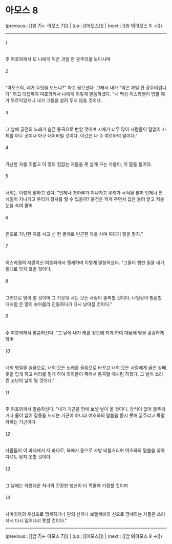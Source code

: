 # 아모스 8

(previous:: [[암 7|← 아모스 7]]) | (up:: [[아모스]]) | (next:: [[암 9|아모스 9 →]])

***




###### 1 

주 여호와께서 또 나에게 익은 과일 한 광주리를 보이시며 



###### 2 

"아모스야, 네가 무엇을 보느냐?" 하고 물으셨다. 그래서 내가 "익은 과일 한 광주리입니다" 하고 대답하자 여호와께서 나에게 이렇게 말씀하셨다. "내 백성 이스라엘이 망할 때가 무르익었으니 내가 그들을 살려 두지 않을 것이다. 



###### 3 

그 날에 궁전의 노래가 슬픈 통곡으로 변할 것이며 시체가 너무 많아 사람들이 말없이 시체를 아무 곳이나 마구 내어버릴 것이다. 이것은 나 주 여호와의 말이다." 



###### 4 

가난한 자를 짓밟고 이 땅의 힘없는 자들을 못 살게 구는 자들아, 이 말을 들어라. 



###### 5 

너희는 이렇게 말하고 있다. "언제나 초하루가 지나가고 우리가 곡식을 팔며 언제나 안식일이 지나가고 우리가 장사를 할 수 있을까? 물건은 적게 주면서 값은 올려 받고 저울눈을 속여 팔며 



###### 6 

은으로 가난한 자를 사고 신 한 켤레로 빈곤한 자를 사며 찌꺼기 밀을 팔자." 



###### 7 

이스라엘의 자랑이신 여호와께서 맹세하며 이렇게 말씀하셨다. "그들이 행한 일을 내가 절대로 잊지 않을 것이다. 



###### 8 

그러므로 땅이 떨 것이며 그 가운데 사는 모든 사람이 슬퍼할 것이다. 나일강이 범람할 때처럼 온 땅이 솟아올라 진동하다가 다시 낮아질 것이다." 



###### 9 

주 여호와께서 말씀하신다. "그 날에 내가 해를 정오에 지게 하여 대낮에 땅을 캄캄하게 하며 



###### 10 

너희 명절을 슬픔으로, 너희 모든 노래를 울음으로 바꾸고 너희 모든 사람에게 굵은 삼베 옷을 입게 하고 머리를 밀게 하여 외아들이 죽어서 통곡할 때처럼 하겠다. 그 날이 쓰라린 고난의 날이 될 것이다." 



###### 11 

주 여호와께서 말씀하신다. "내가 기근을 땅에 보낼 날이 올 것이다. 양식이 없어 굶주리거나 물이 없어 갈증을 느끼는 기근이 아니라 여호와의 말씀을 듣지 못해 굶주리고 목말라하는 기근이다. 



###### 12 

사람들이 이 바다에서 저 바다로, 북에서 동으로 사방 비틀거리며 여호와의 말씀을 찾아다녀도 얻지 못할 것이다. 



###### 13 

그 날에는 아름다운 처녀와 건장한 청년이 다 목말라 기절할 것이며 



###### 14 

사마리아의 우상으로 맹세하거나 단의 신이나 브엘세바의 신으로 맹세하는 자들은 쓰러져서 다시 일어나지 못할 것이다."

***

(previous:: [[암 7|← 아모스 7]]) | (up:: [[아모스]]) | (next:: [[암 9|아모스 9 →]])
